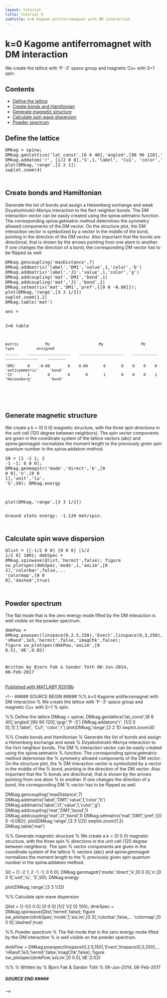 ```yaml
---
layout: tutorial
title: Tutorial 9
subtitle: k=0 Kagome antiferromagnet with DM interaction
---
```


<div class="content"><h1>k=0 Kagome antiferromagnet with DM interaction</h1><!--introduction--><p>We create the lattice with 'P -3' space group and magnetic Cu+ with S=1 spin.</p><!--/introduction--><h2>Contents</h2><div><ul><li><a href="#1">Define the lattice</a></li><li><a href="#2">Create bonds and Hamiltonian</a></li><li><a href="#3">Generate magnetic structure</a></li><li><a href="#4">Calculate spin wave dispersion</a></li><li><a href="#5">Powder spectrum</a></li></ul></div><h2 id="1">Define the lattice</h2><pre class="codeinput">DMkag = spinw;
DMkag.genlattice(<span class="string">'lat_const'</span>,[6 6 40],<span class="string">'angled'</span>,[90 90 120],<span class="string">'spgr'</span>,<span class="string">'P -3'</span>)
DMkag.addatom(<span class="string">'r'</span>, [1/2 0 0],<span class="string">'S'</span>,1,<span class="string">'label'</span>, <span class="string">'Cu1'</span>, <span class="string">'color'</span>,<span class="string">'r'</span>)
plot(DMkag,<span class="string">'range'</span>,[2 2 1])
swplot.zoom(4)
</pre> <img vspace="5" hspace="5" src="/tutorial9_02.png" alt=""> <h2 id="2">Create bonds and Hamiltonian</h2><p>Generate the list of bonds and assign a Heisenberg exchange and weak Dzyaloshinskii-Moriya interaction to the fisrt neighbor bonds. The DM interaction vector can be easily created using the spinw.setmatrix function. The corresponding spinw.getmatrix method determines the symmetry allowed components of the DM vector. On the structure plot, the DM interaction vector is symbolized by a vector in the middle of the bond, pointing in the direction of the DM vector. Also important that the bonds are directional, that is shown by the arrows pointing from one atom to another. If one changes the direction of a bond, the corresponding DM vector has to be flipped as well.</p><pre class="codeinput">DMkag.gencoupling(<span class="string">'maxDistance'</span>,7)
DMkag.addmatrix(<span class="string">'label'</span>,<span class="string">'DM1'</span>,<span class="string">'value'</span>,1,<span class="string">'color'</span>,<span class="string">'b'</span>)
DMkag.addmatrix(<span class="string">'label'</span>,<span class="string">'J1'</span>,<span class="string">'value'</span>,1,<span class="string">'color'</span>,<span class="string">'g'</span>)
DMkag.addcoupling(<span class="string">'mat'</span>,<span class="string">'DM1'</span>,<span class="string">'bond'</span>,1)
DMkag.addcoupling(<span class="string">'mat'</span>,<span class="string">'J1'</span>,<span class="string">'bond'</span>,1)
DMkag.setmatrix(<span class="string">'mat'</span>,<span class="string">'DM1'</span>,<span class="string">'pref'</span>,{[0 0 -0.08]});
plot(DMkag,<span class="string">'range'</span>,[3 3 1/2])
swplot.zoom(1.2)
DMkag.table(<span class="string">'mat'</span>)
</pre><pre class="codeoutput">
ans =

  2&times;6 table

    matrix            Mx                      My                 Mz              type          assigned
    ______    ___________________    ____________________    ___________    _______________    ________

    'DM1'     0    -0.08        0    0.08       0       0    0    0    0    'antisymmetric'     'bond' 
    'J1'      1        0        0       0       1       0    0    0    1    'Heisenberg'        'bond' 

</pre><img vspace="5" hspace="5" src="/tutorial9_03.png" alt=""> <h2 id="3">Generate magnetic structure</h2><p>We create a k = (0 0 0) magnetic structure, with the three spin directions in the unit cell (120 degree between neighbors). The spin vector components are given in the coordinate system of the lattice vectors (abc) and spinw.genmagstr normalizes the moment length to the previously given spin quantum number in the spinw.addatom method.</p><pre class="codeinput">S0 = [1 -2 1; 2 -1 -1; 0 0 0];
DMkag.genmagstr(<span class="string">'mode'</span>,<span class="string">'direct'</span>,<span class="string">'k'</span>,[0 0 0],<span class="string">'n'</span>,[0 0 1],<span class="string">'unit'</span>,<span class="string">'lu'</span>, <span class="string">'S'</span>,S0);
DMkag.energy

plot(DMkag,<span class="string">'range'</span>,[3 3 1/2])
</pre><pre class="codeoutput">Ground state energy: -1.139 meV/spin.
</pre><img vspace="5" hspace="5" src="/tutorial9_04.png" alt=""> <h2 id="4">Calculate spin wave dispersion</h2><pre class="codeinput">Qlist = {[-1/2 0 0] [0 0 0] [1/2 1/2 0] 100};
dmkSpec = DMkag.spinwave(Qlist,<span class="string">'hermit'</span>,false);
figure
sw_plotspec(dmkSpec,<span class="string">'mode'</span>,1,<span class="string">'axLim'</span>,[0 3],<span class="string">'colorbar'</span>,false,<span class="keyword">...</span>
    <span class="string">'colormap'</span>,[0 0 0],<span class="string">'dashed'</span>,true)
</pre><img vspace="5" hspace="5" src="/tutorial9_05.png" alt=""> <h2 id="5">Powder spectrum</h2><p>The flat mode that is the zero energy mode lifted by the DM interaction is well visible on the powder spectrum.</p><pre class="codeinput">dmkPow = DMkag.powspec(linspace(0,2.5,150),<span class="string">'Evect'</span>,linspace(0,3,250),<span class="keyword">...</span>
    <span class="string">'nRand'</span>,1e3,<span class="string">'hermit'</span>,false,<span class="string">'imagChk'</span>,false);
figure
sw_plotspec(dmkPow,<span class="string">'axLim'</span>,[0 0.5],<span class="string">'dE'</span>,0.02)
</pre><img vspace="5" hspace="5" src="/tutorial9_06.png" alt=""> <pre>Written by
Bjorn Fak &amp; Sandor Toth
06-Jun-2014, 06-Feb-2017</pre><p class="footer"><br><a href="https://www.mathworks.com/products/matlab/">Published with MATLAB&reg; R2018b</a><br></p></div><!--
<literal>##### SOURCE BEGIN #####
%% k=0 Kagome antiferromagnet with DM interaction
% We create the lattice with 'P -3' space group and magnetic Cu+ with S=1
% spin.

%% Define the lattice
DMkag = spinw;
DMkag.genlattice('lat_const',[6 6 40],'angled',[90 90 120],'spgr','P -3')
DMkag.addatom('r', [1/2 0 0],'S',1,'label', 'Cu1', 'color','r')
plot(DMkag,'range',[2 2 1])
swplot.zoom(4)

%% Create bonds and Hamiltonian
% Generate the list of bonds and assign a Heisenberg exchange and weak
% Dzyaloshinskii-Moriya interaction to the fisrt neighbor bonds. The DM
% interaction vector can be easily created using the spinw.setmatrix
% function. The corresponding spinw.getmatrix method determines the
% symmetry allowed components of the DM vector. On the structure plot, the
% DM interaction vector is symbolized by a vector in the middle of the
% bond, pointing in the direction of the DM vector. Also important that the
% bonds are directional, that is shown by the arrows pointing from one atom
% to another. If one changes the direction of a bond, the corresponding DM
% vector has to be flipped as well.

DMkag.gencoupling('maxDistance',7)
DMkag.addmatrix('label','DM1','value',1,'color','b')
DMkag.addmatrix('label','J1','value',1,'color','g')
DMkag.addcoupling('mat','DM1','bond',1)
DMkag.addcoupling('mat','J1','bond',1)
DMkag.setmatrix('mat','DM1','pref',{[0 0 -0.08]});
plot(DMkag,'range',[3 3 1/2])
swplot.zoom(1.2)
DMkag.table('mat')

%% Generate magnetic structure
% We create a k = (0 0 0) magnetic structure, with the three spin
% directions in the unit cell (120 degree between neighbors). The spin
% vector components are given in the coordinate system of the lattice
% vectors (abc) and spinw.genmagstr normalizes the moment length to the
% previously given spin quantum number in the spinw.addatom method.

S0 = [1 -2 1; 2 -1 -1; 0 0 0];
DMkag.genmagstr('mode','direct','k',[0 0 0],'n',[0 0 1],'unit','lu', 'S',S0); 
DMkag.energy

plot(DMkag,'range',[3 3 1/2])

%% Calculate spin wave dispersion

Qlist = {[-1/2 0 0] [0 0 0] [1/2 1/2 0] 100};
dmkSpec = DMkag.spinwave(Qlist,'hermit',false);
figure
sw_plotspec(dmkSpec,'mode',1,'axLim',[0 3],'colorbar',false,...
    'colormap',[0 0 0],'dashed',true)


%% Powder spectrum
% The flat mode that is the zero energy mode lifted by the DM interaction
% is well visible on the powder spectrum.

dmkPow = DMkag.powspec(linspace(0,2.5,150),'Evect',linspace(0,3,250),...
    'nRand',1e3,'hermit',false,'imagChk',false);
figure
sw_plotspec(dmkPow,'axLim',[0 0.5],'dE',0.02)

%%
%  Written by
%  Bjorn Fak & Sandor Toth
%  06-Jun-2014, 06-Feb-2017
##### SOURCE END #####</literal>
-->